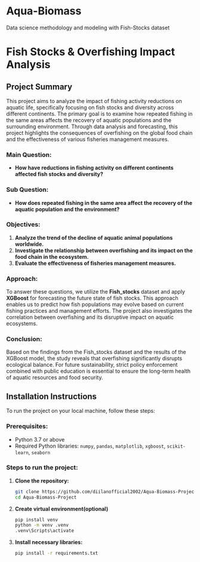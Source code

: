 # Aqua-Biomass
Data science methodology and modeling with Fish-Stocks dataset

# Fish Stocks & Overfishing Impact Analysis

## Project Summary

This project aims to analyze the impact of fishing activity reductions on aquatic life, specifically focusing on fish stocks and diversity across different continents. The primary goal is to examine how repeated fishing in the same areas affects the recovery of aquatic populations and the surrounding environment. Through data analysis and forecasting, this project highlights the consequences of overfishing on the global food chain and the effectiveness of various fisheries management measures.

### Main Question:
- **How have reductions in fishing activity on different continents affected fish stocks and diversity?**

### Sub Question:
- **How does repeated fishing in the same area affect the recovery of the aquatic population and the environment?**

### Objectives:
1. **Analyze the trend of the decline of aquatic animal populations worldwide.**
2. **Investigate the relationship between overfishing and its impact on the food chain in the ecosystem.**
3. **Evaluate the effectiveness of fisheries management measures.**

### Approach:
To answer these questions, we utilize the **Fish_stocks** dataset and apply **XGBoost** for forecasting the future state of fish stocks. This approach enables us to predict how fish populations may evolve based on current fishing practices and management efforts. The project also investigates the correlation between overfishing and its disruptive impact on aquatic ecosystems.

### Conclusion:
Based on the findings from the Fish_stocks dataset and the results of the XGBoost model, the study reveals that overfishing significantly disrupts ecological balance. For future sustainability, strict policy enforcement combined with public education is essential to ensure the long-term health of aquatic resources and food security.

## Installation Instructions

To run the project on your local machine, follow these steps:

### Prerequisites:
- Python 3.7 or above
- Required Python libraries: `numpy`, `pandas`, `matplotlib`, `xgboost`, `scikit-learn`, `seaborn`

### Steps to run the project:

1. **Clone the repository:**
   ```bash
   git clone https://github.com/diilanofficial2002/Aqua-Biomass-Project.git
   cd Aqua-Biomass-Project

2. **Create virtual environment(optional)**
   ```bash
   pip install venv
   python -m venv .venv
   .venv\Scripts\activate

3. **Install necessary libraries:**
   ```bash
   pip install -r requirements.txt
